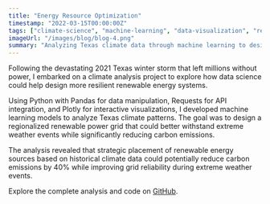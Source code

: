 ```yaml
---
title: "Energy Resource Optimization"
timestamp: "2022-03-15T00:00:00Z"
tags: ["climate-science", "machine-learning", "data-visualization", "renewable-energy", "python"]
imageUrl: "/images/blog/blog-4.png"
summary: "Analyzing Texas climate data through machine learning to design a regionalized renewable power grid. Inspired by the devastating 2021 winter storm, this research explores solutions that could reduce carbon emissions by 40%."
---
```


Following the devastating 2021 Texas winter storm that left millions without power, I embarked on a climate analysis project to explore how data science could help design more resilient renewable energy systems.

Using Python with Pandas for data manipulation, Requests for API integration, and Plotly for interactive visualizations, I developed machine learning models to analyze Texas climate patterns. The goal was to design a regionalized renewable power grid that could better withstand extreme weather events while significantly reducing carbon emissions.

The analysis revealed that strategic placement of renewable energy sources based on historical climate data could potentially reduce carbon emissions by 40% while improving grid reliability during extreme weather events.

Explore the complete analysis and code on [GitHub](https://github.com/tharunkumartk/ClimateAnalysis). 

